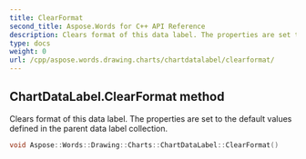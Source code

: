 ```yaml
---
title: ClearFormat
second_title: Aspose.Words for C++ API Reference
description: Clears format of this data label. The properties are set to the default values defined in the parent data label collection. 
type: docs
weight: 0
url: /cpp/aspose.words.drawing.charts/chartdatalabel/clearformat/
---
```

## ChartDataLabel.ClearFormat method


Clears format of this data label. The properties are set to the default values defined in the parent data label collection.

```cpp
void Aspose::Words::Drawing::Charts::ChartDataLabel::ClearFormat()
```

